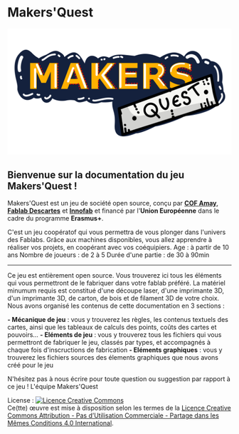 # Makers'Quest
![logo makers'quest!](/ELEMENTS%20GRAPHIQUES/MAKERSQUEST_4K.png)
## Bienvenue sur la documentation du jeu Makers'Quest !

Makers'Quest est un jeu de société open source, conçu par [**COF Amay**](https://www.cof.be/), [**Fablab Descartes**](https://www.descartes-devinnov.com/fablab-descartes/) et [**Innofab**](https://www.innofab.fr/) et financé par l'**Union Européenne** dans le cadre du programme **Erasmus+**.

C'est un jeu coopératof qui  vous permettra de vous plonger dans l'univers des Fablabs. Grâce aux machines disponibles, vous allez apprendre à réaliser vos projets, en coopérant avec vos coéquipiers.
Age : à partir de 10 ans
Nombre de joueurs : de 2 à 5
Durée d'une partie : de 30 à 90min

---

Ce jeu est entièrement open source. Vous trouverez ici tous les éléments qui vous permettront de le fabriquer dans votre fablab préféré. La matériel minumum requis est constitué d'une découpe laser, d'une imprimante 3D, d'un imprimante 3D, de carton, de bois et de filament 3D de votre choix. 
Nous avons organisé les contenus de cette documentation en 3 sections :

**- Mécanique de jeu** : vous y trouverez les règles, les contenus textuels des cartes, ainsi que les tableaux de calculs des points, coûts des cartes et pouvoirs...
**- Eléments de jeu** : vous y trouverez tous les fichiers qui vous permettront de fabriquer le jeu, classés par types, et accompagnés à chaque fois d'inscructions de fabrication
**- Eléments graphiques** : vous y trouverez les fichiers sources des élements graphiques que nous avons créé pour le jeu

N'hésitez pas à nous écrire pour toute question ou suggestion par rapport à ce jeu !
L'équipe Makers'Quest



License : <a rel="license" href="http://creativecommons.org/licenses/by-nc-sa/4.0/"><img alt="Licence Creative Commons" style="border-width:0" src="https://i.creativecommons.org/l/by-nc-sa/4.0/88x31.png" /></a><br />Ce(tte) œuvre est mise à disposition selon les termes de la <a rel="license" href="http://creativecommons.org/licenses/by-nc-sa/4.0/">Licence Creative Commons Attribution - Pas d’Utilisation Commerciale - Partage dans les Mêmes Conditions 4.0 International</a>.
